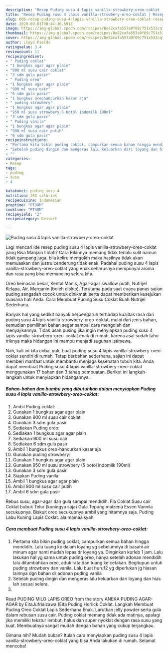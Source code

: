 ```yaml
---
description: "Resep Puding susu 4 lapis vanilla-strowbery-oreo-coklat | Resep Membuat Puding susu 4 lapis vanilla-strowbery-oreo-coklat Yang Enak Dan Lezat"
title: "Resep Puding susu 4 lapis vanilla-strowbery-oreo-coklat | Resep Membuat Puding susu 4 lapis vanilla-strowbery-oreo-coklat Yang Enak Dan Lezat"
slug: 606-resep-puding-susu-4-lapis-vanilla-strowbery-oreo-coklat-resep-membuat-puding-susu-4-lapis-vanilla-strowbery-oreo-coklat-yang-enak-dan-lezat
date: 2020-09-01T00:44:30.591Z
image: https://img-global.cpcdn.com/recipes/8e82cafa557a9f09/751x532cq70/puding-susu-4-lapis-vanilla-strowbery-oreo-coklat-foto-resep-utama.jpg
thumbnail: https://img-global.cpcdn.com/recipes/8e82cafa557a9f09/751x532cq70/puding-susu-4-lapis-vanilla-strowbery-oreo-coklat-foto-resep-utama.jpg
cover: https://img-global.cpcdn.com/recipes/8e82cafa557a9f09/751x532cq70/puding-susu-4-lapis-vanilla-strowbery-oreo-coklat-foto-resep-utama.jpg
author: Lloyd Fields
ratingvalue: 3.4
reviewcount: 11
recipeingredient:
- " Puding coklat"
- "1 bungkus agar agar plain"
- "900 ml susu cair coklat"
- "3 sdm gula pasir"
- " Puding oreo"
- "1 bungkus agar agar plain"
- "900 ml susu cair"
- "6 sdm gula pasir"
- "1 bungkus oreohancurkan kasar aja"
- " puding strowbery"
- "1 bungkus agar agar plain"
- "950 ml susu strowbery 5 botol indomilk 190ml"
- "3 sdm gula pasir"
- " Puding vanila"
- "1 bungkus agar agar plain"
- "900 ml susu cair putih"
- "6 sdm gula pasir"
recipeinstructions:
- "Pertama kita bikin puding coklat, campurkan semua bahan hingga mendidih. Lalu tuang ke dalam loyang yg sebelumnya di basahi air minum agar nanti mudah lepas dr loyang ya. Dinginkan kurleb 1 jam. Lalu lakukan hal yg sama untuk puding oreo, hanya setelah adonan mendidih lalu ditambahkan oreo, aduk rata dan tuang ke cetakan. Begitupun untuk puding strowbery dan vanila. Lalu buat huruf2 yg diperlukan jg hiasan lainnya dgn bahan dr adonan puding vanila"
- "Setelah puding dingin dan mengeras lalu keluarkan dari loyang dan hias lah sesuai selera."
- ""
categories:
- Resep
tags:
- puding
- susu
- 4

katakunci: puding susu 4 
nutrition: 263 calories
recipecuisine: Indonesian
preptime: "PT38M"
cooktime: "PT30M"
recipeyield: "2"
recipecategory: Dessert

---
```



![Puding susu 4 lapis vanilla-strowbery-oreo-coklat](https://img-global.cpcdn.com/recipes/8e82cafa557a9f09/751x532cq70/puding-susu-4-lapis-vanilla-strowbery-oreo-coklat-foto-resep-utama.jpg)

Lagi mencari ide resep puding susu 4 lapis vanilla-strowbery-oreo-coklat yang Bisa Manjain Lidah? Cara Bikinnya memang tidak terlalu sulit namun tidak gampang juga. bila keliru mengolah maka hasilnya tidak akan memuaskan dan justru cenderung tidak enak. Padahal puding susu 4 lapis vanilla-strowbery-oreo-coklat yang enak seharusnya mempunyai aroma dan rasa yang bisa memancing selera kita.

Oreo kemasan besar, Kental Manis, Agar-agar swallow putih, Nutrijel Kelapa, Air, Marganin (boleh diskip). Terutama pada saat cuaca panas sajian puding sangatlah cocok untuk dinikmati serta dapat memberikan kesejukan suasana hati Anda. Cara Membuat Puding Susu Coklat Buah Nutrijel Sederhana.

Banyak hal yang sedikit banyak berpengaruh terhadap kualitas rasa dari puding susu 4 lapis vanilla-strowbery-oreo-coklat, mulai dari jenis bahan, kemudian pemilihan bahan segar sampai cara mengolah dan menyajikannya. Tidak usah pusing jika ingin menyiapkan puding susu 4 lapis vanilla-strowbery-oreo-coklat enak di rumah, karena asal sudah tahu triknya maka hidangan ini mampu menjadi suguhan istimewa.


Nah, kali ini kita coba, yuk, buat puding susu 4 lapis vanilla-strowbery-oreo-coklat sendiri di rumah. Tetap berbahan sederhana, sajian ini dapat memberi manfaat untuk membantu menjaga kesehatan tubuh kita. Anda dapat membuat Puding susu 4 lapis vanilla-strowbery-oreo-coklat menggunakan 17 bahan dan 3 tahap pembuatan. Berikut ini langkah-langkah untuk menyiapkan hidangannya.

<!--inarticleads1-->

##### Bahan-bahan dan bumbu yang dibutuhkan dalam menyiapkan Puding susu 4 lapis vanilla-strowbery-oreo-coklat:

1. Ambil  Puding coklat:
1. Gunakan 1 bungkus agar agar plain
1. Gunakan 900 ml susu cair coklat
1. Gunakan 3 sdm gula pasir
1. Sediakan  Puding oreo:
1. Sediakan 1 bungkus agar agar plain
1. Sediakan 900 ml susu cair
1. Sediakan 6 sdm gula pasir
1. Ambil 1 bungkus oreo-hancurkan kasar aja
1. Gunakan  puding strowbery:
1. Gunakan 1 bungkus agar agar plain
1. Gunakan 950 ml susu strowbery (5 botol indomilk 190ml)
1. Gunakan 3 sdm gula pasir
1. Siapkan  Puding vanila:
1. Ambil 1 bungkus agar agar plain
1. Ambil 900 ml susu cair putih
1. Ambil 6 sdm gula pasir


Rebus susu, agar-agar dan gula sampai mendidih. Fla Coklat Susu cair Coklat bubuk Telur (kuningya saja) Gula Tepung maizena Essen Vannila secukupnya. Biskuit oreo secukupnya ambil yang hitamnya saja. Puding Labu Kuning Lapis Coklat. ala mamaaisyah. 

<!--inarticleads2-->

##### Cara membuat Puding susu 4 lapis vanilla-strowbery-oreo-coklat:

1. Pertama kita bikin puding coklat, campurkan semua bahan hingga mendidih. Lalu tuang ke dalam loyang yg sebelumnya di basahi air minum agar nanti mudah lepas dr loyang ya. Dinginkan kurleb 1 jam. Lalu lakukan hal yg sama untuk puding oreo, hanya setelah adonan mendidih lalu ditambahkan oreo, aduk rata dan tuang ke cetakan. Begitupun untuk puding strowbery dan vanila. Lalu buat huruf2 yg diperlukan jg hiasan lainnya dgn bahan dr adonan puding vanila
1. Setelah puding dingin dan mengeras lalu keluarkan dari loyang dan hias lah sesuai selera.
1. 


Read PUDING MILO LAPIS OREO from the story ANEKA PUDING AGAR-AGAR by EitaJufriaizawa (Eita Puding Horlick Coklat. Langkah Membuat Puding Oreo Coklat Lapis Sederhana Enak. Larutkan jelly powder serta gula dalam rebusan susu cair. Puding coklat memang tidak ada matinya, apalagi jika memiliki tekstur lembut, halus dan super nyoklat dengan rasa susu yang kuat. Membuatnya sangat mudah dengan bahan yang cukup terjangkau. 

Gimana nih? Mudah bukan? Itulah cara menyiapkan puding susu 4 lapis vanilla-strowbery-oreo-coklat yang bisa Anda lakukan di rumah. Selamat mencoba!
